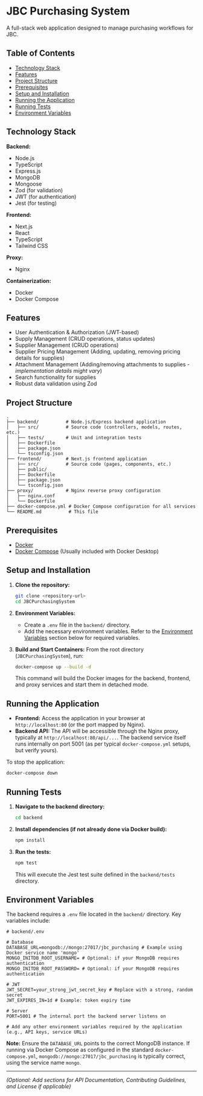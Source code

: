# JBC Purchasing System

A full-stack web application designed to manage purchasing workflows for JBC.

## Table of Contents

- [Technology Stack](#technology-stack)
- [Features](#features)
- [Project Structure](#project-structure)
- [Prerequisites](#prerequisites)
- [Setup and Installation](#setup-and-installation)
- [Running the Application](#running-the-application)
- [Running Tests](#running-tests)
- [Environment Variables](#environment-variables)

## Technology Stack

**Backend:**
- Node.js
- TypeScript
- Express.js
- MongoDB
- Mongoose
- Zod (for validation)
- JWT (for authentication)
- Jest (for testing)

**Frontend:**
- Next.js
- React
- TypeScript
- Tailwind CSS

**Proxy:**
- Nginx

**Containerization:**
- Docker
- Docker Compose

## Features

- User Authentication & Authorization (JWT-based)
- Supply Management (CRUD operations, status updates)
- Supplier Management (CRUD operations)
- Supplier Pricing Management (Adding, updating, removing pricing details for supplies)
- Attachment Management (Adding/removing attachments to supplies - *implementation details might vary*)
- Search functionality for supplies
- Robust data validation using Zod

## Project Structure

```
.
├── backend/          # Node.js/Express backend application
│   ├── src/          # Source code (controllers, models, routes, etc.)
│   ├── tests/        # Unit and integration tests
│   ├── Dockerfile
│   ├── package.json
│   └── tsconfig.json
├── frontend/         # Next.js frontend application
│   ├── src/          # Source code (pages, components, etc.)
│   ├── public/
│   ├── Dockerfile
│   ├── package.json
│   └── tsconfig.json
├── proxy/            # Nginx reverse proxy configuration
│   ├── nginx.conf
│   └── Dockerfile
├── docker-compose.yml # Docker Compose configuration for all services
└── README.md          # This file
```

## Prerequisites

- [Docker](https://docs.docker.com/get-docker/)
- [Docker Compose](https://docs.docker.com/compose/install/) (Usually included with Docker Desktop)

## Setup and Installation

1.  **Clone the repository:**
    ```bash
    git clone <repository-url>
    cd JBCPurchasingSystem
    ```

2.  **Environment Variables:**
    - Create a `.env` file in the `backend/` directory.
    - Add the necessary environment variables. Refer to the [Environment Variables](#environment-variables) section below for required variables.

3.  **Build and Start Containers:**
    From the root directory (`JBCPurchasingSystem`), run:
    ```bash
    docker-compose up --build -d
    ```
    This command will build the Docker images for the backend, frontend, and proxy services and start them in detached mode.

## Running the Application

- **Frontend:** Access the application in your browser at `http://localhost:80` (or the port mapped by Nginx).
- **Backend API:** The API will be accessible through the Nginx proxy, typically at `http://localhost:80/api/...`. The backend service itself runs internally on port 5001 (as per typical `docker-compose.yml` setups, but verify yours).

To stop the application:
```bash
docker-compose down
```

## Running Tests

1.  **Navigate to the backend directory:**
    ```bash
    cd backend
    ```

2.  **Install dependencies (if not already done via Docker build):**
    ```bash
    npm install
    ```

3.  **Run the tests:**
    ```bash
    npm test
    ```
    This will execute the Jest test suite defined in the `backend/tests` directory.

## Environment Variables

The backend requires a `.env` file located in the `backend/` directory. Key variables include:

```dotenv
# backend/.env

# Database
DATABASE_URL=mongodb://mongo:27017/jbc_purchasing # Example using Docker service name 'mongo'
MONGO_INITDB_ROOT_USERNAME= # Optional: if your MongoDB requires authentication
MONGO_INITDB_ROOT_PASSWORD= # Optional: if your MongoDB requires authentication

# JWT
JWT_SECRET=your_strong_jwt_secret_key # Replace with a strong, random secret
JWT_EXPIRES_IN=1d # Example: token expiry time

# Server
PORT=5001 # The internal port the backend server listens on

# Add any other environment variables required by the application (e.g., API keys, service URLs)
```

**Note:** Ensure the `DATABASE_URL` points to the correct MongoDB instance. If running via Docker Compose as configured in the standard `docker-compose.yml`, `mongodb://mongo:27017/jbc_purchasing` is typically correct, using the service name `mongo`.

---
*(Optional: Add sections for API Documentation, Contributing Guidelines, and License if applicable)*
